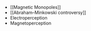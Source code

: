 - [[Magnetic Monopoles]]
- [[Abraham–Minkowski controversy]]
- Electroperception
- Magnetoperception